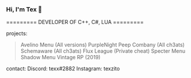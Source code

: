 ### Hi, I'm Tex 🙂
========= DEVELOPER OF C++, C#, LUA =========

projects:
> Avelino Menu (All versions) 
> PurpleNight 
> Peep Combany (All ch3ats) 
> Schemaware (All ch3ats) 
> Flux League (Private cheat) 
> Specter Menu 
> Shadow Menu 
> Vintage RP (2019)

contact: 
Discord: texx#2882 
Instagram: texzito
